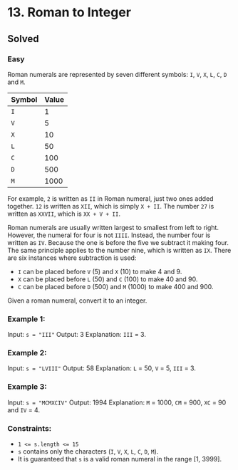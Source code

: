 # 13. Roman to Integer
## Solved
### Easy

Roman numerals are represented by seven different symbols: `I`, `V`, `X`, `L`, `C`, `D` and `M`.

| Symbol | Value |
| --- | --- |
| `I` | 1 |
| `V` | 5 |
| `X` | 10 |
| `L` | 50 |
| `C` | 100 |
| `D` | 500 |
| `M` | 1000 |

For example, `2` is written as `II` in Roman numeral, just two ones added together. `12` is written as `XII`, which is simply `X + II`. The number `27` is written as `XXVII`, which is `XX + V + II`.

Roman numerals are usually written largest to smallest from left to right. However, the numeral for four is not `IIII`. Instead, the number four is written as `IV`. Because the one is before the five we subtract it making four. The same principle applies to the number nine, which is written as `IX`. There are six instances where subtraction is used:

* `I` can be placed before `V` (5) and `X` (10) to make 4 and 9. 
* `X` can be placed before `L` (50) and `C` (100) to make 40 and 90. 
* `C` can be placed before `D` (500) and `M` (1000) to make 400 and 900.

Given a roman numeral, convert it to an integer.

### Example 1:

Input: `s = "III"`
Output: 3
Explanation: `III` = 3.

### Example 2:

Input: `s = "LVIII"`
Output: 58
Explanation: `L` = 50, `V` = 5, `III` = 3.

### Example 3:

Input: `s = "MCMXCIV"`
Output: 1994
Explanation: `M` = 1000, `CM` = 900, `XC` = 90 and `IV` = 4.

### Constraints:

* `1 <= s.length <= 15`
* `s` contains only the characters (`I`, `V`, `X`, `L`, `C`, `D`, `M`).
* It is guaranteed that `s` is a valid roman numeral in the range [1, 3999].

